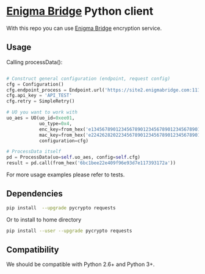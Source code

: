 # [Enigma Bridge] Python client

With this repo you can use [Enigma Bridge] encryption service.

## Usage

Calling processData():

```python

# Construct general configuration (endpoint, request config)
cfg = Configuration()
cfg.endpoint_process = Endpoint.url('https://site2.enigmabridge.com:11180')
cfg.api_key = 'API_TEST'
cfg.retry = SimpleRetry()

# UO you want to work with
uo_aes = UO(uo_id=0xee01,
            uo_type=0x4,
            enc_key=from_hex('e134567890123456789012345678901234567890123456789012345678901234'),
            mac_key=from_hex('e224262820223456789012345678901234567890123456789012345678901234'),
            configuration=cfg)

# ProcessData itself
pd = ProcessData(uo=self.uo_aes, config=self.cfg)
result = pd.call(from_hex('6bc1bee22e409f96e93d7e117393172a'))
```

For more usage examples please refer to tests.

## Dependencies

```bash
pip install  --upgrade pycrypto requests
```

Or to install to home directory

```bash
pip install --user --upgrade pycrypto requests
```

## Compatibility
We should be compatible with Python 2.6+ and Python 3+.

[Enigma Bridge]: https://www.enigmabridge.com
